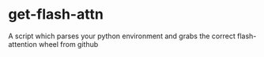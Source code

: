 # get-flash-attn
A script which parses your python environment and grabs the correct flash-attention wheel from github
